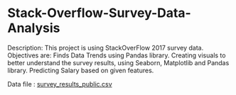 # Stack-Overflow-Survey-Data-Analysis

Description: This project is using StackOverFlow 2017 survey data. Objectives are:
Finds Data Trends using Pandas library.
Creating visuals to better understand the survey results, using Seaborn, Matplotlib and Pandas library.
Predicting Salary based on given features.

Data file : [survey_results_public.csv](https://www.kaggle.com/stackoverflow/so-survey-2017#survey_results_public.csv)
